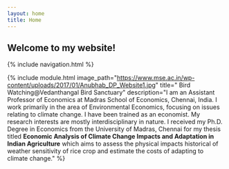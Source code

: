 ```yaml
---
layout: home
title: Home
---
```

## Welcome to my website!

{% include navigation.html %}

{% include module.html image_path="https://www.mse.ac.in/wp-content/uploads/2017/01/Anubhab_DP_Website1.jpg" title="
Bird Watching@Vedanthangal Bird Sanctuary" description="I am an Assistant Professor of Economics at Madras School of Economics, Chennai, India. I work primarily in the area of Environmental Economics, focusing on issues relating to climate change. I have been trained as an economist. My research interests are mostly interdisciplinary in nature. I received my Ph.D. Degree in Economics from the University of Madras, Chennai for my thesis titled **Economic Analysis of Climate Change Impacts and Adaptation in Indian Agriculture** which aims to assess the physical impacts historical of weather sensitivity of rice crop and estimate the costs of adapting to climate change." %}
